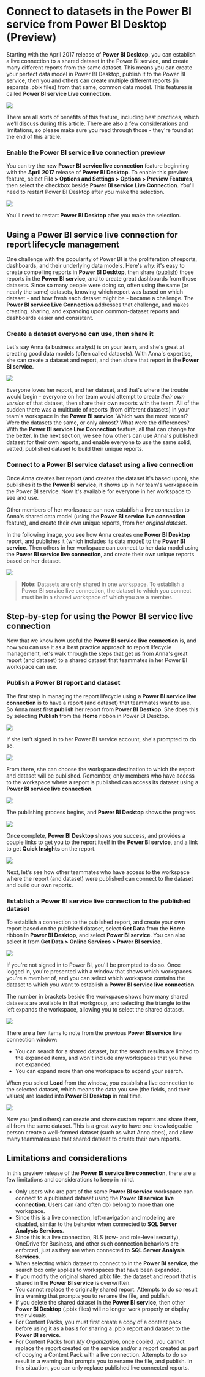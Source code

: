 <properties
   pageTitle="Connect to datasets in the Power BI service from Power BI Desktop (Preview)"
   description="Use a common dataset for multiple Power BI Desktop reports, and manage your report lifecycle"
   services="powerbi"
   documentationCenter=""
   authors="davidiseminger"
   manager="erikre"
   backup=""
   editor=""
   tags=""
   qualityFocus="no"
   qualityDate=""/>

<tags
   ms.service="powerbi"
   ms.devlang="NA"
   ms.topic="article"
   ms.tgt_pltfrm="NA"
   ms.workload="powerbi"
   ms.date="04/04/2017"
   ms.author="davidi"/>

# Connect to datasets in the Power BI service from Power BI Desktop (Preview)

Starting with the April 2017 release of **Power BI Desktop**, you can establish a live connection to a shared dataset in the Power BI service, and create many different reports from the same dataset. This means you can create your perfect data model in Power BI Desktop, publish it to the Power BI service, then you and others can create multiple different reports (in separate .pbix files) from that same, common data model. This features is called **Power BI service Live connection**.

![](media/powerbi-desktop-report-lifecycle-datasets/report-lifecycle_01.png)

There are all sorts of benefits of this feature, including best practices, which we’ll discuss during this article. There are also a few considerations and limitations, so please make sure you read through those - they're found at the end of this article.

### Enable the Power BI service live connection preview

You can try the new **Power BI service live connection** feature beginning with the **April 2017** release of **Power BI Desktop**. To enable this preview feature, select **File > Options and Settings > Options > Preview Features**, then select the checkbox beside **Power BI service Live Connection**. You'll need to restart Power BI Desktop after you make the selection.

![](media/powerbi-desktop-report-lifecycle-datasets/report-lifecycle_02.png)

You'll need to restart **Power BI Desktop** after you make the selection.

## Using a Power BI service live connection for report lifecycle management

One challenge with the popularity of Power BI is the proliferation of reports, dashboards, and their underlying data models. Here's why: it's easy to create compelling reports in **Power BI Desktop**, then share ([publish](powerbi-desktop-upload-desktop-files.md)) those reports in the **Power BI service**, and to create great dashboards from those datasets. Since so many people were doing so, often using the same (or nearly the same) datasets, knowing which report was based on which dataset - and how fresh each dataset might be - became a challenge. The **Power BI service Live Connection** addresses that challenge, and makes creating, sharing, and expanding upon common-dataset reports and dashboards easier and consistent.

### Create a dataset everyone can use, then share it

Let's say Anna (a business analyst) is on your team, and she's great at creating good data models (often called datasets). With Anna's expertise, she can create a dataset and report, and then share that report in the **Power BI service**.

![](media/powerbi-desktop-report-lifecycle-datasets/report-lifecycle_02a.png)

Everyone loves her report, and her dataset, and that's where the trouble would begin - everyone on her team would attempt to create *their own version* of that dataset, then share their own reports with the team. All of the sudden there was a multitude of reports (from different datasets) in your team's workspace in the **Power BI service**. Which was the most recent? Were the datasets the same, or only almost? What were the differences? With the **Power BI service Live Connection** feature, all that can change for the better. In the next section, we see how others can use Anna's published dataset for their own reports, and enable everyone to use the same solid, vetted, published dataset to build their unique reports.

### Connect to a Power BI service dataset using a live connection

Once Anna creates her report (and creates the dataset it's based upon), she publishes it to the **Power BI service**, it shows up in her team's workspace in the Power BI service. Now it's available for everyone in her workspace to see and use.

Other members of her workspace can now establish a live connection to Anna's shared data model (using the **Power BI service live connection** feature), and create their own unique reports, from *her original dataset*.

In the following image, you see how Anna creates one **Power BI Desktop** report, and publishes it (which includes its data model) to the **Power BI service**. Then others in her workspace can connect to her data model using the **Power BI service live connection**, and create their own unique reports based on her dataset.

![](media/powerbi-desktop-report-lifecycle-datasets/report-lifecycle_03.png)

> **Note:** Datasets are only shared in one workspace. To establish a Power BI service live connection, the dataset to which you connect must be in a shared workspace of which you are a member.

## Step-by-step for using the Power BI service live connection

Now that we know how useful the **Power BI service live connection** is, and how you can use it as a best practice approach to report lifecycle management, let's walk through the steps that get us from Anna's great report (and dataset) to a shared dataset that teammates in her Power BI workspace can use.

### Publish a Power BI report and dataset

The first step in managing the report lifecycle using a **Power BI service live connection** is to have a report (and dataset) that teammates want to use. So Anna must first **publish** her report from **Power BI Destkop**. She does this by selecting **Publish** from the **Home** ribbon in Power BI Desktop.

![](media/powerbi-desktop-report-lifecycle-datasets/report-lifecycle_02a.png)

If she isn't signed in to her Power BI service account, she's prompted to do so.

![](media/powerbi-desktop-report-lifecycle-datasets/report-lifecycle_04.png)

From there, she can choose the workspace destination to which the report and dataset will be published. Remember, only members who have access to the workspace where a report is published can access its dataset using a **Power BI service live connection**.

![](media/powerbi-desktop-report-lifecycle-datasets/report-lifecycle_05.png)

The publishing process begins, and **Power BI Desktop** shows the progress.

![](media/powerbi-desktop-report-lifecycle-datasets/report-lifecycle_06.png)

Once complete, **Power BI Desktop** shows you success, and provides a couple links to get you to the report itself in the **Power BI service**, and a link to get **Quick Insights** on the report.

![](media/powerbi-desktop-report-lifecycle-datasets/report-lifecycle_07.png)

Next, let's see how other teammates who have access to the workspace where the report (and dataset) were published can connect to the dataset and build our own reports.

### Establish a Power BI service live connection to the published dataset

To establish a connection to the published report, and create your own report based on the published dataset, select **Get Data** from the **Home** ribbon in **Power BI Desktop**, and select **Power BI service**. You can also select it from **Get Data > Online Services > Power BI service**.

![](media/powerbi-desktop-report-lifecycle-datasets/report-lifecycle_08.png)

If you're not signed in to Power BI, you'll be prompted to do so. Once logged in, you're presented with a window that shows which workspaces you're a member of, and you can select which workspace contains the dataset to which you want to establish a **Power BI service live connection**.

The number in brackets beside the workspace shows how many shared datasets are available in that workgroup, and selecting the triangle to the left expands the workspace, allowing you to select the shared dataset.

![](media/powerbi-desktop-report-lifecycle-datasets/report-lifecycle_09a.png)

There are a few items to note from the previous **Power BI service** live connection window:

-   You can search for a shared dataset, but the search results are limited to the expanded items, and won't include any workspaces that you have not expanded.
-   You can expand more than one workspace to expand your search.

When you select **Load** from the window, you establish a live connection to the selected dataset, which means the data you see (the fields, and their values) are loaded into **Power BI Desktop** in real time.

![](media/powerbi-desktop-report-lifecycle-datasets/report-lifecycle_10.png)

Now you (and others) can create and share custom reports and share them, all from the same dataset. This is a great way to have one knowledgeable person create a well-formed dataset (such as what Anna does), and allow many teammates use that shared dataset to create their own reports.

## Limitations and considerations

In this preview release of the **Power BI service live connection**, there are a few limitations and considerations to keep in mind.

-   Only users who are part of the same **Power BI service** workspace can connect to a published dataset using the **Power BI service live connection**. Users can (and often do) belong to more than one workspace.
-   Since this is a live connection, left-navigation and modeling are disabled, similar to the behavior when connected to **SQL Server Analysis Services**.
-   Since this is a live connection, RLS (row- and role-level security), OneDrive for Business, and other such connection behaviors are enforced, just as they are when connected to **SQL Server Analysis Services**.
-   When selecting which dataset to connect to in the **Power BI service**, the search box only applies to workspaces that have been expanded.
-   If you modify the original shared .pbix file, the dataset and report that is shared in the **Power BI service** is overwritten.
-   You cannot replace the originally shared report. Attempts to do so result in a warning that prompts you to rename the file, and publish.
-   If you delete the shared dataset in the **Power BI service**, then other **Power BI Desktop** (.pbix files) will no longer work properly or display their visuals.
-   For Content Packs, you must first create a copy of a content pack before using it as a basis for sharing a .pbix report and dataset to the **Power BI service**.
-   For Content Packs from *My Organization*, once copied, you cannot replace the report created on the service and/or a report created as part of copying a Content Pack with a live connection. Attempts to do so result in a warning that prompts you to rename the file, and publish. In this situation, you can only replace published live connected reports.
